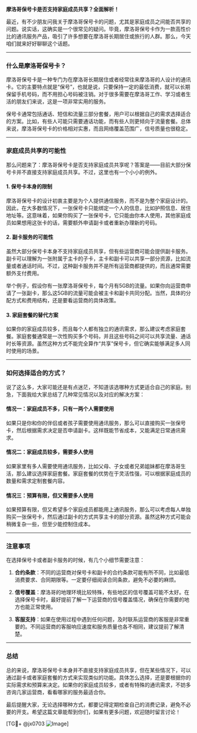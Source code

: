 **摩洛哥保号卡是否支持家庭成员共享？全面解析！**

最近，有不少朋友问我关于摩洛哥保号卡的问题，尤其是家庭成员之间能否共享的问题。说实话，这确实是一个很常见的疑问。毕竟，摩洛哥保号卡作为一款高性价比的通讯服务产品，吸引了许多想要在摩洛哥长期居住或旅行的人群。那么，今天咱们就来好好聊聊这个话题。

---

### **什么是摩洛哥保号卡？**

摩洛哥保号卡是一种专门为在摩洛哥长期居住或者经常往来摩洛哥的人设计的通讯卡。它的主要特点就是“保号”，也就是说，只要保持一定的最低消费，就可以长期保留手机号码，而不用担心号码被注销。对于很多需要在摩洛哥工作、学习或者生活的朋友们来说，这是一项非常实用的服务。

保号卡通常包括通话、短信和流量三部分套餐，用户可以根据自己的需求选择适合的方案。比如，有些人可能只需要通话功能，而有些人则更倾向于流量套餐。总体来说，摩洛哥保号卡的价格相对实惠，而且网络覆盖范围广，信号质量也很稳定。

---

### **家庭成员共享的可能性**

那么问题来了：摩洛哥保号卡是否支持家庭成员共享呢？答案是——目前大部分保号卡并不直接支持家庭成员共享。不过，这里也有一个小小的例外。

#### **1. 保号卡本身的限制**
摩洛哥保号卡的设计初衷主要是为个人提供通信服务，而不是为整个家庭设计的。因此，在大多数情况下，一张保号卡只能绑定一个人的信息，比如护照信息、居住地址等。这意味着，如果你购买了一张保号卡，它只能由你本人使用，其他家庭成员如果想用这张卡的话，需要额外申请副卡或者重新办理新的号码。

#### **2. 副卡服务的可能性**
虽然大部分保号卡本身不支持家庭成员共享，但有些运营商可能会提供副卡服务。副卡可以理解为一张附属于主卡的子卡，主卡和副卡可以共享一部分资源，比如流量或者通话时间。不过，这种副卡服务并不是所有运营商都提供的，而且通常需要额外支付费用。

举个例子，假设你有一张摩洛哥保号卡，每个月有5GB的流量。如果你向运营商申请了一张副卡，那么这5GB的流量可能会被主卡和副卡共同分配。当然，具体的分配方式和费用结构，还是要看运营商的具体政策。

#### **3. 家庭套餐的替代方案**
如果你的家庭成员较多，而且每个人都有独立的通讯需求，那么建议考虑家庭套餐。家庭套餐通常是一次性购买多个号码，并且这些号码之间可以共享流量、通话时长等资源。虽然这种方式不能完全算作“共享”保号卡，但它确实能够满足多人同时使用的场景。

---

### **如何选择适合的方式？**

说了这么多，大家可能还是有点迷茫，不知道该选哪种方式更适合自己的家庭。别急，下面我给大家总结了几种常见情况以及对应的解决方案：

#### **情况一：家庭成员不多，只有一两个人需要使用**
如果只是你和你的伴侣或者孩子需要使用通讯服务，那么可以直接购买一张保号卡，然后根据需求决定是否申请副卡。这样既能节省成本，又能满足日常通讯需求。

#### **情况二：家庭成员较多，需要多人使用**
如果家里有多人需要使用通讯服务，比如父母、子女或者兄弟姐妹都在摩洛哥生活，那么建议选择家庭套餐。家庭套餐的优势在于灵活性强，可以根据家庭成员的数量和需求定制套餐内容。

#### **情况三：预算有限，但又需要多人使用**
如果预算有限，但又希望多个家庭成员都能用上通讯服务，那么可以考虑每人单独购买一张保号卡，然后通过副卡的方式共享主卡的部分资源。虽然这种方式可能会稍微复杂一些，但至少能控制住成本。

---

### **注意事项**

在选择保号卡或者副卡服务的时候，有几个小细节需要注意：

1. **合约条款**：不同的运营商对保号卡和副卡的合约条款可能有所不同，比如最低消费要求、合同期限等。一定要仔细阅读合同条款，避免不必要的麻烦。
   
2. **信号覆盖**：摩洛哥的地理环境比较特殊，有些地区的信号覆盖可能不太好。在选择保号卡时，最好提前了解一下运营商的信号覆盖情况，确保在你需要的地方也能正常使用。

3. **客服支持**：如果在使用过程中遇到任何问题，及时联系运营商的客服是非常重要的。不同运营商的客服响应速度和服务质量也各不相同，建议提前了解清楚。

---

### **总结**

总的来说，摩洛哥保号卡本身并不直接支持家庭成员共享，但在某些情况下，可以通过副卡或者家庭套餐的方式来实现类似的功能。具体怎么选择，还是要根据你的实际需求和预算来决定。如果你的家庭成员较多，或者有特殊的通讯需求，不妨多咨询几家运营商，看看哪家的服务最适合你。

最后提醒大家，无论选择哪种方式，都要记得定期检查自己的消费记录，避免不必要的开支。希望这篇文章能帮到你们，如果有更多问题，欢迎随时留言讨论！

[TG💪+ @jx0703 ![Image](https://github.com/user-attachments/assets/dbca1d08-cadb-493c-b0ec-ad6f7a83f270)]